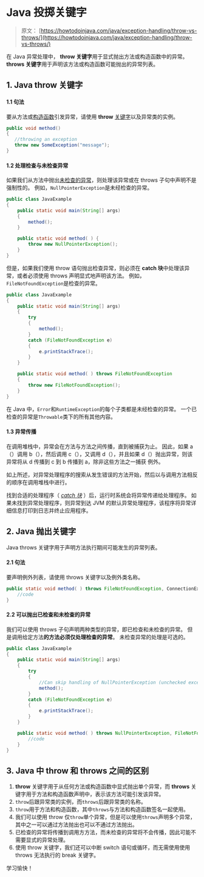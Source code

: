 # Java 投掷关键字

> 原文： [https://howtodoinjava.com/java/exception-handling/throw-vs-throws/](https://howtodoinjava.com/java/exception-handling/throw-vs-throws/)

在 Java 异常处理中， **throw 关键字**用于显式抛出方法或构造函数中的异常。 **throws 关键字**用于声明该方法或构造函数可能抛出的异常列表。

## 1\. Java throw 关键字

#### 1.1 句法

要从方法或[构造函数](https://howtodoinjava.com/oops/java-constructors/)引发异常，请使用 **throw** [关键字](https://howtodoinjava.com/java-keywords/)以及异常类的实例。

```java
public void method() 
{
   //throwing an exception
   throw new SomeException("message");
}

```

#### 1.2 处理检查与未检查异常

如果我们从方法中抛出[未检查的异常](https://howtodoinjava.com/java/exception-handling/checked-vs-unchecked-exceptions-in-java/)，则处理该异常或在 throws 子句中声明不是强制性的。 例如，`NullPointerException`是未经检查的异常。

```java
public class JavaExample 
{
	public static void main(String[] args) 
	{
		method();
	}

	public static void method( ) {
		throw new NullPointerException();
	}
}

```

但是，如果我们使用 throw 语句抛出检查异常，则必须在 **catch 块**中处理该异常，或者必须使用 throws 声明显式地声明该方法。 例如，`FileNotFoundException`是检查的异常。

```java
public class JavaExample 
{
	public static void main(String[] args) 
	{
		try 
		{
			method();
		} 
		catch (FileNotFoundException e) 
		{
			e.printStackTrace();
		}
	}

	public static void method( ) throws FileNotFoundException 
	{
		throw new FileNotFoundException();
	}
}

```

在 Java 中，`Error`和`RuntimeException`的每个子类都是未经检查的异常。 一个已检查的异常是`Throwable`类下的所有其他内容。

#### 1.3 异常传播

在调用堆栈中，异常会在方法与方法之间传播，直到被捕获为止。 因此，如果 a（）调用 b（），然后调用 c（），又调用 d（），并且如果 d（）抛出异常，则该异常将从 d 传播到 c 到 b 传播到 a，除非这些方法之一捕获 例外。

如上所述，对异常处理程序的搜索从发生错误的方法开始，然后以与调用方法相反的顺序在调用堆栈中进行。

找到合适的处理程序（ *[catch 块](https://howtodoinjava.com/java/exception-handling/try-catch-finally/)* ）后，运行时系统会将异常传递给处理程序。 如果未找到异常处理程序，则异常到达 JVM 的默认异常处理程序，该程序将异常详细信息打印到日志并终止应用程序。

## 2\. Java 抛出关键字

Java throws 关键字用于声明方法执行期间可能发生的异常列表。

#### 2.1 句法

要声明例外列表，请使用 throws 关键字以及例外类名称。

```java
public static void method( ) throws FileNotFoundException, ConnectionException {
	//code
}

```

#### 2.2 可以抛出已检查和未检查的异常

我们可以使用 throws 子句声明两种类型的异常，即已检查和未检查的异常。 但是调用给定方法**的方法必须仅处理检查的异常**。 未检查异常的处理是可选的。

```java
public class JavaExample 
{
	public static void main(String[] args) 
	{
		try 
		{
			//Can skip handling of NullPointerException (unchecked exception)
			method();	
		} 
		catch (FileNotFoundException e) 
		{
			e.printStackTrace();
		}
	}

	public static void method( ) throws NullPointerException, FileNotFoundException {
		//code
	}
}

```

## 3\. Java 中 throw 和 throws 之间的区别

1.  **throw** 关键字用于从任何方法或构造函数中显式抛出单个异常，而 **throws** 关键字用于方法和构造函数声明中，表示该方法可能引发该异常。
2.  `throw`后跟异常类的实例，而`throws`后跟异常类的名称。
3.  `throw`用于方法和构造函数，其中`throws`与方法和构造函数签名一起使用。
4.  我们可以使用 throw 仅`throw`单个异常，但是可以使用`throws`声明多个异常，其中之一可以通过方法抛出也可以不通过方法抛出。
5.  已检查的异常将传播到调用方方法，而未检查的异常将不会传播，因此可能不需要显式的异常处理。
6.  使用 throw 关键字，我们还可以中断 switch 语句或循环，而无需使用使用 throws 无法执行的 break 关键字。

学习愉快！